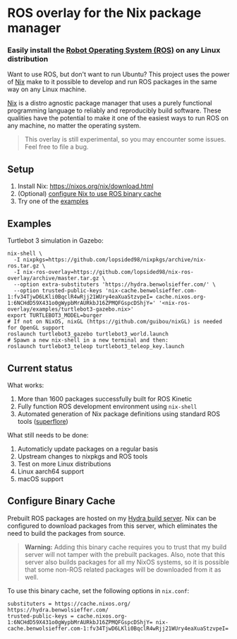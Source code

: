 # ROS overlay for the Nix package manager

### Easily install the [Robot Operating System (ROS)](http://www.ros.org/) on any Linux distribution

Want to use ROS, but don't want to run Ubuntu? This project uses the power of [Nix](https://nixos.org/nix/) make to it possible to develop and run ROS packages in the same way on any Linux machine.

[Nix](https://nixos.org/nix/) is a distro agnostic package manager that uses a purely functional programming language to reliably and reproducibly build software. These qualities have the potential to make it one of the easiest ways to run ROS on any machine, no matter the operating system.

> This overlay is still experimental, so you may encounter some issues. Feel free to file a bug.

## Setup

1. Install Nix: https://nixos.org/nix/download.html
2. (Optional) [configure Nix to use ROS binary cache](#configure-binary-cache)
3. Try one of the [examples](#examples)

## Examples

Turtlebot 3 simulation in Gazebo:
```
nix-shell \
  -I nixpkgs=https://github.com/lopsided98/nixpkgs/archive/nix-ros.tar.gz \
  -I nix-ros-overlay=https://github.com/lopsided98/nix-ros-overlay/archive/master.tar.gz \
  --option extra-substituters 'https://hydra.benwolsieffer.com/' \
  --option trusted-public-keys 'nix-cache.benwolsieffer.com-1:fv34TjwD6LKli0BqclR4wRjj21WUry4eaXuaStzvpeI= cache.nixos.org-1:6NCHdD59X431o0gWypbMrAURkbJ16ZPMQFGspcDShjY=' '<nix-ros-overlay/examples/turtlebot3-gazebo.nix>'
export TURTLEBOT3_MODEL=burger
# If not on NixOS, nixGL (https://github.com/guibou/nixGL) is needed for OpenGL support
roslaunch turtlebot3_gazebo turtlebot3_world.launch
# Spawn a new nix-shell in a new terminal and then:
roslaunch turtlebot3_teleop turtlebot3_teleop_key.launch
```

## Current status

What works:
1. More than 1600 packages successfully built for ROS Kinetic
2. Fully function ROS development environment using `nix-shell`
3. Automated generation of Nix package definitions using standard ROS tools ([superflore](https://github.com/lopsided98/superflore))

What still needs to be done:
1. Automaticly update packages on a regular basis
2. Upstream changes to nixpkgs and ROS tools
3. Test on more Linux distributions
3. Linux aarch64 support
4. macOS support

## Configure Binary Cache

Prebuilt ROS packages are hosted on my [Hydra build server](https://hydra.benwolsieffer.com/project/ros). Nix can be configured to download packages from this server, which eliminates the need to build the packages from source.

> **Warning:** Adding this binary cache requires you to trust that my build server will not tamper with the prebuilt packages. Also, note that this server also builds packages for all my NixOS systems, so it is possible that some non-ROS related packages will be downloaded from it as well.


To use this binary cache, set the following options in `nix.conf`:
```
substituters = https://cache.nixos.org/ https://hydra.benwolsieffer.com/
trusted-public-keys = cache.nixos.org-1:6NCHdD59X431o0gWypbMrAURkbJ16ZPMQFGspcDShjY= nix-cache.benwolsieffer.com-1:fv34TjwD6LKli0BqclR4wRjj21WUry4eaXuaStzvpeI=
```